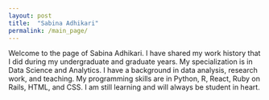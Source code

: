 ```yaml
---
layout: post
title:  "Sabina Adhikari"
permalink: /main_page/
---
```


Welcome to the page of Sabina Adhikari. I have shared my work history that I did during my undergraduate and graduate years. My specialization is in Data Science and Analytics. I have a background in data analysis, research work, and teaching. My programming skills are in Python, R, React, Ruby on Rails, HTML, and CSS. I am still learning and will always be student in heart. 


